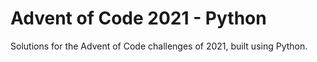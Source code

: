 # Advent of Code 2021 - Python
Solutions for the Advent of Code challenges of 2021, built using Python.
